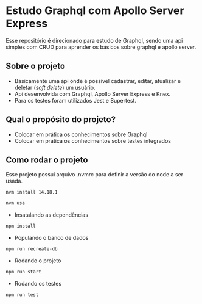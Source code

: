 # Estudo Graphql com Apollo Server Express

Esse repositório é direcionado para estudo de Graphql, sendo uma api simples com CRUD para aprender os básicos sobre graphql e apollo server.

## Sobre o projeto

- Basicamente uma api onde é possível cadastrar, editar, atualizar e deletar (*soft delete*) um usuário.
- Api desenvolvida com Graphql, Apollo Server Express e Knex.
- Para os testes foram utilizados Jest e Supertest.
## Qual o propósito do projeto?

- Colocar em prática os conhecimentos sobre Graphql
- Colocar em prática os conhecimentos sobre testes integrados

## Como rodar o projeto

Esse projeto possui arquivo .nvmrc para definir a versão do node a ser usada.

```sh
nvm install 14.18.1

nvm use
```

- Insatalando as dependências

```sh
npm install
```

- Populando o banco de dados

```sh
npm run recreate-db
```

- Rodando o projeto

```sh
npm run start
```

- Rodando os testes

```sh
npm run test
```